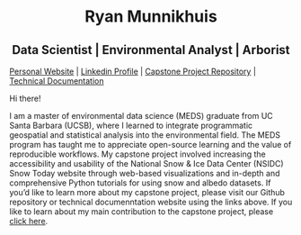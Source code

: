 <h1 align="center"> Ryan Munnikhuis </h1>
<h2 align="center">  Data Scientist | Environmental Analyst | Arborist </h2> 

[Personal Website](https://ryanmunnikhuis.github.io/) | [Linkedin Profile](https://www.linkedin.com/in/rmunnikh/) | [Capstone Project Repository](https://github.com/MEDSsnowtoday) | [Technical Documentation](https://medssnowtoday.github.io/Technical_Documentation/index.html)


Hi there! 

I am a master of environmental data science (MEDS) graduate from UC Santa Barbara (UCSB), where I learned to integrate programmatic geospatial and statistical analysis into the environmental field. The MEDS program has taught me to appreciate open-source learning and the value of reproducible workflows. My capstone project involved increasing the accessibility and usability of the National Snow & Ice Data Center (NSIDC) Snow Today website through web-based visualizations and in-depth and comprehensive Python tutorials for using snow and albedo datasets. If you’d like to learn more about my capstone project, please visit our Github repository or technical documenntation website using the links above. If you like to learn about my main contribution to the capstone project, please [click here]( https://github.com/MEDSsnowtoday/Tutorials). 

<!--
**RyanMunnikhuis/RyanMunnikhuis** is a ✨ _special_ ✨ repository because its `README.md` (this file) appears on your GitHub profile.

Here are some ideas to get you started:

- 🔭 I’m currently working on ...
- 🌱 I’m currently learning ...
- 👯 I’m looking to collaborate on ...
- 🤔 I’m looking for help with ...
- 💬 Ask me about ...
- 📫 How to reach me: ...
- 😄 Pronouns: ...
- ⚡ Fun fact: ...
-->
